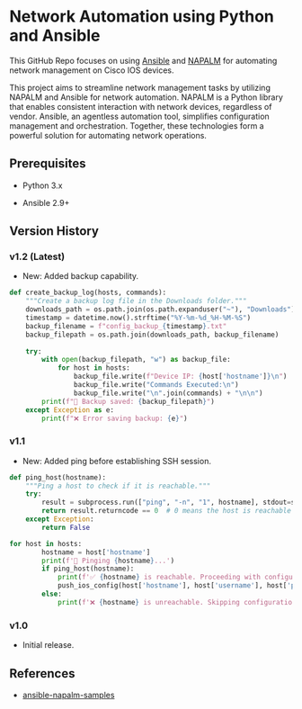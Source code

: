 # Network Automation using Python and Ansible
This GitHub Repo focuses on using [Ansible](https://www.redhat.com/en/technologies/management/ansible/network-automation?sc_cid=7015Y000003t7aWQAQ) and [NAPALM](https://github.com/napalm-automation/napalm) for automating network management on Cisco IOS devices.

This project aims to streamline network management tasks by utilizing NAPALM and Ansible for network automation. NAPALM is a Python library that enables consistent interaction with network devices, regardless of vendor. Ansible, an agentless automation tool, simplifies configuration management and orchestration. Together, these technologies form a powerful solution for automating network operations.

## Prerequisites

- Python 3.x

- Ansible 2.9+

## Version History

### v1.2 (Latest)
- New: Added backup capability.
```python
def create_backup_log(hosts, commands):
    """Create a backup log file in the Downloads folder."""
    downloads_path = os.path.join(os.path.expanduser("~"), "Downloads")
    timestamp = datetime.now().strftime("%Y-%m-%d_%H-%M-%S")
    backup_filename = f"config_backup_{timestamp}.txt"
    backup_filepath = os.path.join(downloads_path, backup_filename)
    
    try:
        with open(backup_filepath, "w") as backup_file:
            for host in hosts:
                backup_file.write(f"Device IP: {host['hostname']}\n")
                backup_file.write("Commands Executed:\n")
                backup_file.write("\n".join(commands) + "\n\n")
        print(f"📂 Backup saved: {backup_filepath}")
    except Exception as e:
        print(f"❌ Error saving backup: {e}")
```
### v1.1
- New: Added ping before establishing SSH session.
```python
def ping_host(hostname):
    """Ping a host to check if it is reachable."""
    try:
        result = subprocess.run(["ping", "-n", "1", hostname], stdout=subprocess.DEVNULL, stderr=subprocess.DEVNULL)
        return result.returncode == 0  # 0 means the host is reachable
    except Exception:
        return False

for host in hosts:
        hostname = host['hostname']
        print(f'🔎 Pinging {hostname}...')
        if ping_host(hostname):
            print(f'✅ {hostname} is reachable. Proceeding with configuration...')
            push_ios_config(host['hostname'], host['username'], host['password'], config_commands)
        else:
            print(f'❌ {hostname} is unreachable. Skipping configuration.')
```
### v1.0
- Initial release.

## References

- [ansible-napalm-samples](https://github.com/network-automation/ansible-napalm-samples)
